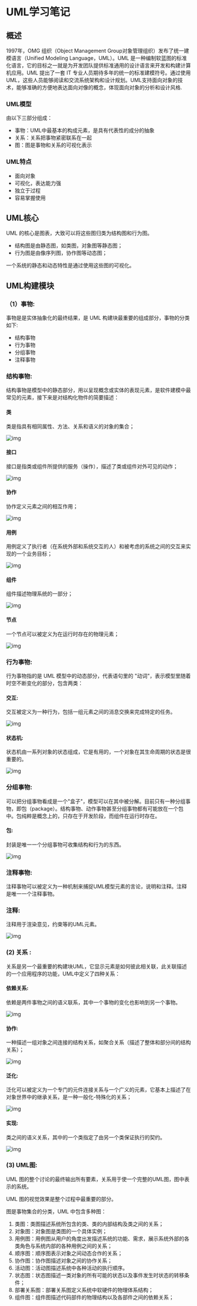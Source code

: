 # UML学习笔记

## 概述

1997年，OMG 组织（Object Management Group对象管理组织）发布了统一建模语言（Unified Modeling Language，UML）。UML 是一种编制软蓝图的标准化语言，它的目标之一就是为开发团队提供标准通用的设计语言来开发和构建计算机应用。UML 提出了一套 IT 专业人员期待多年的统一的标准建模符号。通过使用UML，这些人员能够阅读和交流系统架构和设计规划。UML支持面向对象的技术，能够准确的方便地表达面向对像的概念，体现面向对象的分析和设计风格.

### UML模型

由以下三部分组成：

- 事物：UML中最基本的构成元素，是具有代表性的成分的抽象
- 关系：关系把事物紧密联系在一起
- 图：图是事物和关系的可视化表示

### UML特点

- 面向对象
- 可视化，表达能力强
- 独立于过程
- 容易掌握使用

## UML核心

UML 的核心是图表，大致可以将这些图归类为结构图和行为图。

- 结构图是由静态图，如类图，对象图等静态图；
- 行为图是由像序列图，协作图等动态图；

一个系统的静态和动态特性是通过使用这些图的可视化。

## UML构建模块

### （1）事物:

事物是是实体抽象化的最终结果，是 UML 构建块最重要的组成部分，事物的分类如下:

- 结构事物
- 行为事物
- 分组事物
- 注释事物

### 结构事物:

结构事物是模型中的静态部分，用以呈现概念或实体的表现元素，是软件建模中最常见的元素，接下来是对结构化物件的简要描述：

#### 类

类是指具有相同属性、方法、关系和语义的对象的集合；

![img](https://7n.w3cschool.cn/attachments/image/20170818/1503026734254369.png)

#### 接口

接口是指类或组件所提供的服务（操作），描述了类或组件对外可见的动作；

![img](https://7n.w3cschool.cn/attachments/image/20170818/1503026741440794.png)

#### 协作

协作定义元素之间的相互作用；

![img](https://7n.w3cschool.cn/attachments/image/20170818/1503026749875402.png)

#### 用例

用例定义了执行者（在系统外部和系统交互的人）和被考虑的系统之间的交互来实现的一个业务目标；

![img](https://7n.w3cschool.cn/attachments/image/20170818/1503026766490926.png)

#### 组件

组件描述物理系统的一部分；

![img](https://7n.w3cschool.cn/attachments/image/20170818/1503026779668038.png)

#### 节点

一个节点可以被定义为在运行时存在的物理元素；

![img](https://7n.w3cschool.cn/attachments/image/20170818/1503026786121818.png)

### 行为事物:

行为事物指的是 UML 模型中的动态部分，代表语句里的 "动词"，表示模型里随着时空不断变化的部分，包含两类：

#### 交互:

交互被定义为一种行为，包括一组元素之间的消息交换来完成特定的任务。

![img](https://7n.w3cschool.cn/attachments/image/20170818/1503027686313760.png)

#### 状态机:

状态机由一系列对象的状态组成，它是有用的，一个对象在其生命周期的状态是很重要的。

![img](https://7n.w3cschool.cn/attachments/image/20170818/1503027701231138.png)

### 分组事物:

可以把分组事物看成是一个"盒子"，模型可以在其中被分解。目前只有一种分组事物，即包（package）。结构事物、动作事物甚至分组事物都有可能放在一个包中。包纯粹是概念上的，只存在于开发阶段，而组件在运行时存在。

#### 包:

封装是唯一一个分组事物可收集结构和行为的东西。

![img](https://7n.w3cschool.cn/attachments/image/20170818/1503027889642542.png)

### 注释事物:

注释事物可以被定义为一种机制来捕捉UML模型元素的言论，说明和注释。注释是唯一一个注释事物。

### 注释:

注释用于渲染意见，约束等的UML元素。

![img](https://7n.w3cschool.cn/attachments/image/20170818/1503027895319734.png)

### (2) 关系 :

关系是另一个最重要的构建块UML，它显示元素是如何彼此相关联，此关联描述的一个应用程序的功能，UML中定义了四种关系：

#### 依赖关系:

依赖是两件事物之间的语义联系，其中一个事物的变化也影响到另一个事物。

![img](https://7n.w3cschool.cn/attachments/image/20170818/1503028031675933.png)

#### 协作:

一种描述一组对象之间连接的结构关系，如聚合关系（描述了整体和部分间的结构关系）；

![img](https://7n.w3cschool.cn/attachments/image/20170818/1503028037625295.png)

#### 泛化:

泛化可以被定义为一个专门的元件连接关系与一个广义的元素，它基本上描述了在对象世界中的继承关系，是一种一般化-特殊化的关系；

![img](https://7n.w3cschool.cn/attachments/image/20170818/1503028042977930.png)

#### 实现:

类之间的语义关系，其中的一个类指定了由另一个类保证执行的契约。

![img](https://7n.w3cschool.cn/attachments/image/20170818/1503028048635277.png)

### (3) UML图:

UML 图的整个讨论的最终输出所有要素，关系用于使一个完整的UML图，图中表示的系统。

UML 图的视觉效果是整个过程中最重要的部分。

图是事物集合的分类，UML 中包含多种图：

1. 类图：类图描述系统所包含的类、类的内部结构及类之间的关系；
2. 对象图：对象图是类图的一个具体实例；
3. 用例图：用例图从用户的角度出发描述系统的功能、需求，展示系统外部的各类角色与系统内部的各种用例之间的关系；
4. 顺序图：顺序图表示对象之间动态合作的关系；
5. 协作图：协作图描述对象之间的协作关系；
6. 活动图：活动图描述系统中各种活动的执行顺序。
7. 状态图：状态图描述一类对象的所有可能的状态以及事件发生时状态的转移条件；
8. 部署关系图：部署关系图定义系统中软硬件的物理体系结构；
9. 组件图：组件图描述代码部件的物理结构以及各部件之间的依赖关系；



